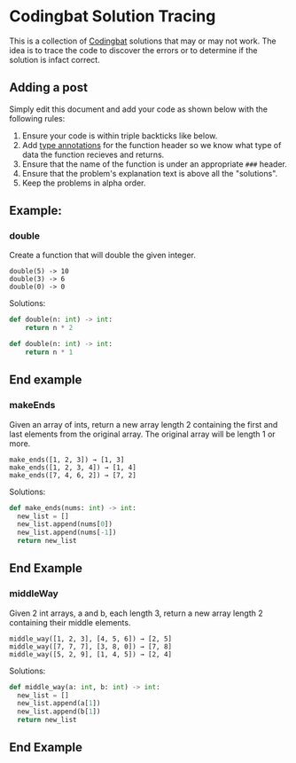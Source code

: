 # Codingbat Solution Tracing
This is a collection of [Codingbat](http://codingbat.com) solutions that may or may not work. 
The idea is to trace the code to discover the errors or to determine if the solution is infact correct.

## Adding a post
Simply edit this document and add your code as shown below with the following rules:
1. Ensure your code is within triple backticks like below. 
2. Add [type annotations](https://docs.python.org/3/library/typing.html) for the function header so we know what type of data the function recieves and returns.
3. Ensure that the name of the function is under an appropriate `###` header.
4. Ensure that the problem's explanation text is above all the "solutions". 
5. Keep the problems in alpha order.

## Example:
### double
Create a function that will double the given integer.
```
double(5) -> 10
double(3) -> 6
double(0) -> 0
```
Solutions:

```python
def double(n: int) -> int:
    return n * 2
```

```python
def double(n: int) -> int:
    return n * 1
```
End example
---

### makeEnds
Given an array of ints, return a new array length 2 containing the first and last elements from the original array. The original array will be length 1 or more.
```
make_ends([1, 2, 3]) → [1, 3]
make_ends([1, 2, 3, 4]) → [1, 4]
make_ends([7, 4, 6, 2]) → [7, 2]
```
Solutions:

```python
def make_ends(nums: int) -> int:
  new_list = []
  new_list.append(nums[0]) 
  new_list.append(nums[-1]) 
  return new_list
```
End Example 
---

### middleWay 
Given 2 int arrays, a and b, each length 3, return a new array length 2 containing their middle elements.
```
middle_way([1, 2, 3], [4, 5, 6]) → [2, 5]
middle_way([7, 7, 7], [3, 8, 0]) → [7, 8]
middle_way([5, 2, 9], [1, 4, 5]) → [2, 4]
```
Solutions:

```python 
def middle_way(a: int, b: int) -> int:
  new_list = []
  new_list.append(a[1]) 
  new_list.append(b[1])
  return new_list
```
End Example 
---
